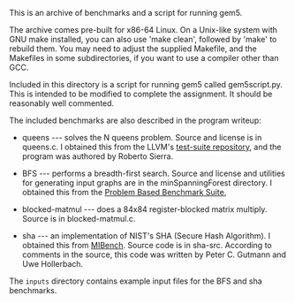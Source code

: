 This is an archive of benchmarks and a script for running gem5.

The archive comes pre-built for x86-64 Linux. On a Unix-like
system with GNU make installed, you can also use 'make clean',
followed by 'make' to rebuild them. You may need to adjust the
supplied Makefile, and the Makefiles in some subdirectories,
if you want to use a compiler other than GCC.

Included in this directory is a script for running gem5 called
gem5script.py. This is intended to be modified to complete the
assignment. It should be reasonably well commented.

The included benchmarks are also described in the program writeup:

*  queens --- solves the N queens problem. Source and license is in
   queens.c. I obtained this from the LLVM's
   [test-suite repository](https://github.com/llvm-mirror/test-suite),
   and the program was authored by Roberto Sierra.

*  BFS --- performs a breadth-first search. Source and license and
   utilities for generating input graphs are in the minSpanningForest
   directory. I obtained this from the
   [Problem Based Benchmark Suite](http://www.cs.cmu.edu/~pbbs/benchmarks/breadthFirstSearch.html),

*  blocked-matmul --- does a 84x84 register-blocked matrix multiply.
   Source is in blocked-matmul.c.

*  sha --- an implementation of NIST's SHA (Secure Hash Algorithm).
   I obtained this from [MIBench](http://vhosts.eecs.umich.edu/mibench/).
   Source code is in sha-src. According to comments in the source, this
   code was written by Peter C. Gutmann and Uwe Hollerbach.

The `inputs` directory contains example input files for the BFS and
sha benchmarks.
